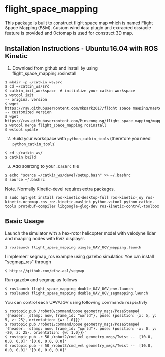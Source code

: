 # flight_space_mapping
This package is built to construct flight space map which is named Flight Space Mapping (FSM). Custom wind data plugin and extracted obstacle feature is provided and Octomap is used for construct 3D map.

Installation Instructions - Ubuntu 16.04 with ROS Kinetic
---------------------------------------------------------
 1. Download from github and install by using flight_space_mapping.rosinstall 
 ```
 $ mkdir -p ~/catkin_ws/src
 $ cd ~/catkin_ws/src
 $ catkin_init_workspace  # initialize your catkin workspace
 $ wstool init
 -- original version
 $ wget https://raw.githubusercontent.com/mkpark2017/flight_space_mapping/master/flight_space_mapping.rosinstall
 -- customized version
 $ wget https://raw.githubusercontent.com/Minseongusg/flight_space_mapping/mapping_march/flight_space_mapping.rosinstall 
 $ wstool merge flight_space_mapping.rosinstall
 $ wstool update
 ```
 
 2. Build your workspace with `python_catkin_tools` (therefore you need `python_catkin_tools`)

   ```
   $ cd ~/catkin_ws/
   $ catkin build
   ```

 3. Add sourcing to your `.bashrc` file

   ```
   $ echo "source ~/catkin_ws/devel/setup.bash" >> ~/.bashrc
   $ source ~/.bashrc
   ```

Note. Normally Kinetic-devel requires extra packages.
```
$ sudo apt-get install ros-kinetic-desktop-full ros-kinetic-joy ros-kinetic-octomap-ros ros-kinetic-mavlink python-wstool python-catkin-tools protobuf-compiler libgoogle-glog-dev ros-kinetic-control-toolbox
```

Basic Usage
-----------

Launch the simulator with a hex-rotor helicopter model with velodyne lidar and maaping nodes with Rviz displayer.

```
$ roslaunch flight_space_mapping single_UAV_UGV_mapping.launch
```

I implement segmap_ros example using gazebo simulatior. Yoe can install "segmap_ros" through
```
$ https://github.com/ethz-asl/segmap
```

Run gazebo and segmap as follows
```
$ roslaunch flight_space_mapping double_UAV_UGV_env.launch
$ roslaunch flight_space_mapping double_UAV_UGV_segmapping.launch
```

You can control each UAV/UGV using following commands respectivly
```
$ rostopic pub /robot0/command/pose geometry_msgs/PoseStamped '{header: {stamp: now, frame_id: "world"}, pose: {position: {x: 5, y: 5, z: 25}, orientation: {w: 1.0}}}'
$ rostopic pub /robot1/command/pose geometry_msgs/PoseStamped '{header: {stamp: now, frame_id: "world"}, pose: {position: {x: 0, y: -20, z: 25}, orientation: {w: 1.0}}}'
$ rostopic pub -r 50 /robot2/cmd_vel geometry_msgs/Twist -- '[10.0, 0.0, 0.0]' '[0.0, 0.0, 0.0]'
$ rostopic pub -r 50 /robot3/cmd_vel geometry_msgs/Twist -- '[10.0, 0.0, 0.0]' '[0.0, 0.0, 0.0]'
```



